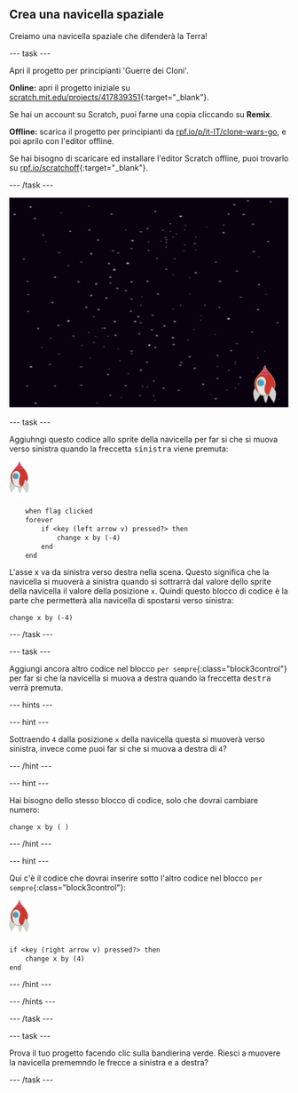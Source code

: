 ## Crea una navicella spaziale

Creiamo una navicella spaziale che difenderà la Terra!

--- task ---

Apri il progetto per principianti 'Guerre dei Cloni'.

**Online:** apri il progetto iniziale su [scratch.mit.edu/projects/417839351](https://scratch.mit.edu/projects/417839351){:target="_blank"}.

Se hai un account su Scratch, puoi farne una copia cliccando su **Remix**.

**Offline:** scarica il progetto per principianti da [rpf.io/p/it-IT/clone-wars-go](http://rpf.io/p/it-IT/clone-wars-go), e poi aprilo con l'editor offline.

Se hai bisogno di scaricare ed installare l'editor Scratch offline, puoi trovarlo su [rpf.io/scratchoff](https://rpf.io/scratchoff){:target="_blank"}.

--- /task ---

![progetto per principianti](images/starter-project.png)

--- task ---

Aggiuhngi questo codice allo sprite della navicella per far si che si muova verso sinistra quando la freccetta <kbd>sinistra</kbd> viene premuta:

![sprite razzo](images/rocket-sprite.png)

```blocks3
    when flag clicked
	forever
		if <key (left arrow v) pressed?> then
			change x by (-4)
		end
	end
```

L'asse x va da sinistra verso destra nella scena. Questo significa che la navicella si muoverà a sinistra quando si sottrarrà dal valore dello sprite della navicella il valore della posizione `x`. Quindi questo blocco di codice è la parte che permetterà alla navicella di spostarsi verso sinistra:

```blocks3
change x by (-4)
```

--- /task ---

--- task ---

Aggiungi ancora altro codice nel blocco `per sempre`{:class="block3control"} per far si che la navicella si muova a destra quando la freccetta <kbd>destra</kbd> verrà premuta.

--- hints ---

--- hint ---

Sottraendo `4` dalla posizione `x` della navicella questa si muoverà verso sinistra, invece come puoi far si che si muova a destra di `4`?

--- /hint ---

--- hint ---

Hai bisogno dello stesso blocco di codice, solo che dovrai cambiare numero:

```blocks3
change x by ( )
```

--- /hint ---

--- hint ---

Qui c'è il codice che dovrai inserire sotto l'altro codice nel blocco `per sempre`{:class="block3control"}:

![sprite razzo](images/rocket-sprite.png)

```blocks3
if <key (right arrow v) pressed?> then
	change x by (4)
end
```

--- /hint ---

--- /hints ---

--- /task ---

--- task ---

Prova il tuo progetto facendo clic sulla bandierina verde. Riesci a muovere la navicella prememndo le frecce a sinistra e a destra?

--- /task ---